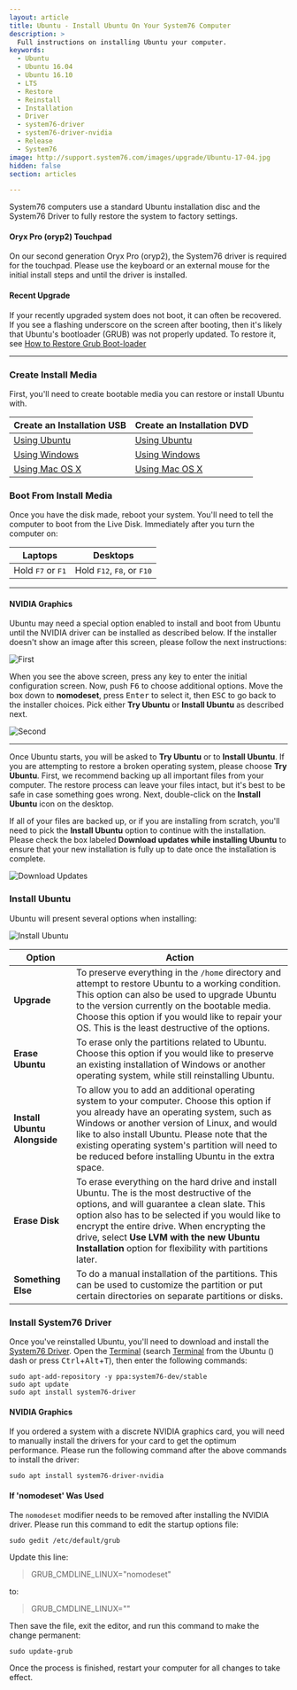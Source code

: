 ```yaml
---
layout: article
title: Ubuntu - Install Ubuntu On Your System76 Computer
description: >
  Full instructions on installing Ubuntu your computer.
keywords:
  - Ubuntu
  - Ubuntu 16.04
  - Ubuntu 16.10
  - LTS
  - Restore
  - Reinstall
  - Installation
  - Driver
  - system76-driver
  - system76-driver-nvidia
  - Release
  - System76
image: http://support.system76.com/images/upgrade/Ubuntu-17-04.jpg
hidden: false
section: articles

---
```


System76 computers use a standard Ubuntu installation disc and the System76 Driver to fully restore the system to factory settings.

#### Oryx Pro (oryp2) Touchpad

On our second generation Oryx Pro (oryp2), the System76 driver is required for the touchpad.  Please use the keyboard or an external mouse for the initial install steps and until the driver is installed.

#### Recent Upgrade

If your recently upgraded system does not boot, it can often be recovered.  If you see a flashing underscore on the screen after booting, then it's likely that Ubuntu's bootloader (GRUB) was not properly updated. To restore it, see [How to Restore Grub Boot-loader](/articles/grub)

---

### Create Install Media

First, you'll need to create bootable media you can restore or install Ubuntu with.

Create an Installation USB | Create an Installation DVD
--------------------------------- | ---------------------------
[Using Ubuntu](http://www.ubuntu.com/download/desktop/create-a-usb-stick-on-ubuntu) | [Using Ubuntu](http://www.ubuntu.com/download/desktop/burn-a-dvd-on-ubuntu)
[Using Windows](http://www.ubuntu.com/download/desktop/create-a-usb-stick-on-windows) | [Using Windows](http://www.ubuntu.com/download/desktop/burn-a-dvd-on-windows)
[Using Mac OS X](http://www.ubuntu.com/download/desktop/create-a-usb-stick-on-mac-osx) | [Using Mac OS X](http://www.ubuntu.com/download/desktop/burn-a-dvd-on-mac-osx)

### Boot From Install Media

Once you have the disk made, reboot your system. You'll need to tell the computer to boot from the Live Disk. Immediately after you turn the computer on:

Laptops                             | Desktops
----------------------------------- | ------------------------------------
Hold <kbd>F7</kbd> or <kbd>F1</kbd> | Hold <kbd>F12</kbd>, <kbd>F8</kbd>, or <kbd>F10</kbd>

---

#### NVIDIA Graphics

Ubuntu may need a special option enabled to install and boot from Ubuntu until the NVIDIA driver can be installed as described below. If the installer doesn't show an image after this screen, please follow the next instructions:

![First](/images/install-ubuntu/first.png)

When you see the above screen, press any key to enter the initial configuration screen. Now, push <kbd>F6</kbd> to choose additional options. Move the box down to **nomodeset**, press <kbd>Enter</kbd> to select it, then <kbd>ESC</kbd> to go back to the installer choices. Pick either **Try Ubuntu** or **Install Ubuntu** as described next.

![Second](/images/install-ubuntu/second.png)

---

Once Ubuntu starts, you will be asked to **Try Ubuntu** or to **Install Ubuntu**. If you are attempting to restore a broken operating system, please choose **Try Ubuntu**. First, we recommend backing up all important files from your computer. The restore process can leave your files intact, but it's best to be safe in case something goes wrong. Next, double-click on the **Install Ubuntu** icon on the desktop.

If all of your files are backed up, or if you are installing from scratch, you'll need to pick the **Install Ubuntu** option to continue with the installation. Please check the box labeled **Download updates while installing Ubuntu** to ensure that your new installation is fully up to date once the installation is complete.

![Download Updates](/images/install-ubuntu/updates.png)

### Install Ubuntu

Ubuntu will present several options when installing:

![Install Ubuntu](/images/install-ubuntu/install.png)

Option | Action
----------- | ----------------
**Upgrade** | To preserve everything in the `/home` directory and attempt to restore Ubuntu to a working condition. This option can also be used to upgrade Ubuntu to the version currently on the bootable media. Choose this option if you would like to repair your OS. This is the least destructive of the options.
**Erase Ubuntu** | To erase only the partitions related to Ubuntu. Choose this option if you would like to preserve an existing installation of Windows or another operating system, while still reinstalling Ubuntu.
**Install Ubuntu Alongside** | To allow you to add an additional operating system to your computer. Choose this option if you already have an operating system, such as Windows or another version of Linux, and would like to also install Ubuntu. Please note that the existing operating system's partition will need to be reduced before installing Ubuntu in the extra space.
**Erase Disk** | To erase everything on the hard drive and install Ubuntu. The is the most destructive of the options, and will guarantee a clean slate. This option also has to be selected if you would like to encrypt the entire drive. When encrypting the drive, select **Use LVM with the new Ubuntu Installation** option for flexibility with partitions later.
**Something Else** | To do a manual installation of the partitions. This can be used to customize the partition or put certain directories on separate partitions or disks.

### Install System76 Driver

Once you've reinstalled Ubuntu, you'll need to download and install the <u>System76 Driver</u>. Open the <u>Terminal</u> (search <u>Terminal</u> from the Ubuntu (<i class="fl-ubuntu"></i>) dash or press <kbd>Ctrl</kbd>+<kbd>Alt</kbd>+<kbd>T</kbd>), then enter the following commands:

```
sudo apt-add-repository -y ppa:system76-dev/stable
sudo apt update
sudo apt install system76-driver
```

#### NVIDIA Graphics

If you ordered a system with a discrete NVIDIA graphics card, you will need to manually install the drivers for your card to get the optimum performance. Please run the following command after the above commands to install the driver:

```
sudo apt install system76-driver-nvidia
```

#### If 'nomodeset' Was Used

The `nomodeset` modifier needs to be removed after installing the NVIDIA driver. Please run this command to edit the startup options file:

```
sudo gedit /etc/default/grub
```

Update this line:

> GRUB_CMDLINE_LINUX="nomodeset"

to:

> GRUB_CMDLINE_LINUX=""

Then save the file, exit the editor, and run this command to make the change permanent:  

```
sudo update-grub
```

Once the process is finished, restart your computer for all changes to take effect.
